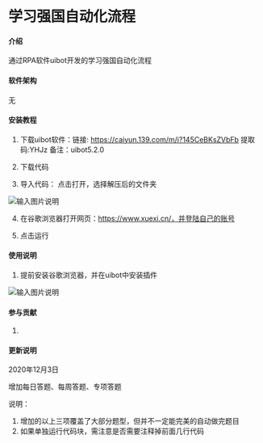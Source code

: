 # 学习强国自动化流程

#### 介绍
通过RPA软件uibot开发的学习强国自动化流程

#### 软件架构
无


#### 安装教程

1.  下载uibot软件：链接: https://caiyun.139.com/m/i?145CeBKsZVbFb  提取码:YHJz  备注：uibot5.2.0

2.  下载代码

3.  导入代码：
点击打开，选择解压后的文件夹

![输入图片说明](https://images.gitee.com/uploads/images/2020/1222/183525_c9562225_1158926.png "屏幕截图.png")

4.  在谷歌浏览器打开网页：https://www.xuexi.cn/，并登陆自己的账号

5.  点击运行

#### 使用说明

1.  提前安装谷歌浏览器，并在uibot中安装插件

![输入图片说明](https://images.gitee.com/uploads/images/2020/1206/173556_46d715c6_1158926.png "屏幕截图.png")

#### 参与贡献

1.  

#### 更新说明

2020年12月3日

增加每日答题、每周答题、专项答题

说明：

1. 增加的以上三项覆盖了大部分题型，但并不一定能完美的自动做完题目
2. 如果单独运行代码块，需注意是否需要注释掉前面几行代码





